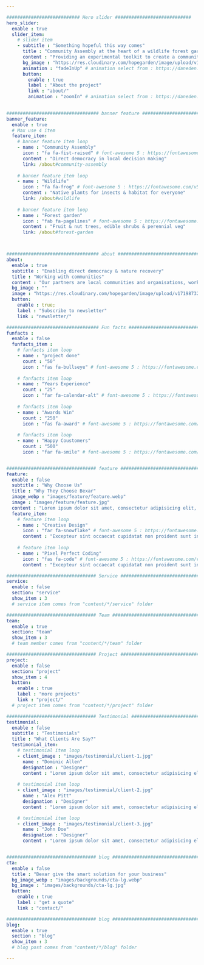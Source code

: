 ```yaml
---

########################### Hero slider ############################
hero_slider:
  enable : true
  slider_item:
    # slider item
    - subtitle : "Something hopeful this way comes"
      title : "Community Assembly at the heart of a wildlife forest garden"
      content : "Providing an experimental toolkit to create a community meeting space surrounded by a thriving, productive wildlife garden. Prototype located in north Pembrokeshire, West Wales, UK."
      bg_image : "https://res.cloudinary.com/hopegarden/image/upload/v1719872235/elephant-garlic-flower-169.jpg"
      animation : "fadeInUp" # animation select from : https://daneden.github.io/animate.css/
      button:
        enable : true
        label : "About the project"
        link : "about/"
        animation : "zoomIn" # animation select from : https://daneden.github.io/animate.css/
        

################################## banner feature ############################
banner_feature:
  enable : true
  # Max use 4 item
  feature_item:
    # banner feature item loop
    - name : "Community Assembly"
      icon : "fa fa-fist-raised" # font-awesome 5 : https://fontawesome.com/v5/search
      content : "Direct democracy in local decision making"
      link: /about#community-assembly
      
    # banner feature item loop
    - name : "Wildlife"
      icon : "fa fa-frog" # font-awesome 5 : https://fontawesome.com/v5/search
      content : "Native plants for insects & habitat for everyone"
      link: /about#wildlife
      
    # banner feature item loop
    - name : "Forest garden"
      icon : "fab fa-pagelines" # font-awesome 5 : https://fontawesome.com/v5/search
      content : "Fruit & nut trees, edible shrubs & perennial veg"
      link: /about#forest-garden



################################## about ####################################
about:
  enable : true
  subtitle : "Enabling direct democracy & nature recovery"
  title : "Working with communities"
  content : "Our partners are local communities and organisations, working together to build not just a community garden but also a toolkit for everyone that wants to create their own space for direct democracy and nature recovery.<br>This is a work-in-progress, sign up to our newsletter to be kept updated."
  bg_image : ""
  image : "https://res.cloudinary.com/hopegarden/image/upload/v1719873215/231012-red-apple.jpg"
  button:
    enable : true;
    label : "Subscribe to newsletter"
    link : "newsletter/"

################################## Fun facts ###############################
funfacts :
  enable : false
  funfacts_item :
    # fanfacts item loop
    - name : "project done"
      count : "50"
      icon : "fas fa-bullseye" # font-awesome 5 : https://fontawesome.com/v5/search
      
    # fanfacts item loop
    - name : "Years Experience"
      count : "25"
      icon : "far fa-calendar-alt" # font-awesome 5 : https://fontawesome.com/v5/search
      
    # fanfacts item loop
    - name : "Awards Win"
      count : "250"
      icon : "fas fa-award" # font-awesome 5 : https://fontawesome.com/v5/search
      
    # fanfacts item loop
    - name : "Happy Coustomers"
      count : "500"
      icon : "far fa-smile" # font-awesome 5 : https://fontawesome.com/v5/search


################################# feature ############################################
feature:
  enable : false
  subtitle : "Why Choose Us"
  title : "Why They Choose Bexar"
  image_webp : "images/feature/feature.webp"
  image : "images/feature/feature.jpg"
  content : "Lorem ipsum dolor sit amet, consectetur adipisicing elit, sed do eius tempor incididunt ut labore."
  feature_item:
    # feature item loop
    - name : "Creative Design"
      icon : "far fa-snowflake" # font-awesome 5 : https://fontawesome.com/v5/search
      content : "Excepteur sint occaecat cupidatat non proident sunt in culpa qui officia."
      
    # feature item loop
    - name : "Pixel Perfect Coding"
      icon : "fas fa-code" # font-awesome 5 : https://fontawesome.com/v5/search
      content : "Excepteur sint occaecat cupidatat non proident sunt in culpa qui officia."

################################# Service ############################################
service:
  enable : false
  section: "service"
  show_item : 3
  # service item comes from "content/*/service" folder

################################# Team ##############################################
team:
  enable : true
  section: "team"
  show_item : 3
  # team member comes from "content/*/team" folder

################################# Project ############################################
project:
  enable : false
  section: "project"
  show_item : 4
  button:
    enable : true
    label : "more projects"
    link : "project/"
  # project item comes from "content/*/project" folder

################################# Testimonial #########################################
testimonial:
  enable : false
  subtitle : "Testimonials"
  title : "What Clients Are Say?"
  testimonial_item:
    # testimonial item loop
    - client_image : "images/testimonial/client-1.jpg"
      name : "Dominic Allen"
      designation : "Designer"
      content : "Lorem ipsum dolor sit amet, consectetur adipisicing elit sed eiusmod tempor incididunt ut labore dolore magna aliqua.enim ad minim veniam.quis nostrud exercitation ullamco laboris nis aliquip ex ea commodo consequat. duis aute irure dolor in reprehen."
      
    # testimonial item loop
    - client_image : "images/testimonial/client-2.jpg"
      name : "Alex Pitt"
      designation : "Designer"
      content : "Lorem ipsum dolor sit amet, consectetur adipisicing elit sed eiusmod tempor incididunt ut labore dolore magna aliqua.enim ad minim veniam.quis nostrud exercitation ullamco laboris nis aliquip ex ea commodo consequat. duis aute irure dolor in reprehen."

    # testimonial item loop
    - client_image : "images/testimonial/client-3.jpg"
      name : "John Doe"
      designation : "Designer"
      content : "Lorem ipsum dolor sit amet, consectetur adipisicing elit sed eiusmod tempor incididunt ut labore dolore magna aliqua.enim ad minim veniam.quis nostrud exercitation ullamco laboris nis aliquip ex ea commodo consequat. duis aute irure dolor in reprehen."


################################# blog ################################################
cta:
  enable : false
  title : "Bexar give the smart solution for your business"
  bg_image_webp : "images/backgrounds/cta-lg.webp"
  bg_image : "images/backgrounds/cta-lg.jpg"
  button:
    enable : true
    label : "get a quote"
    link : "contact/"

################################# blog ################################################
blog:
  enable : true
  section : "blog"
  show_item : 3
  # blog post comes from "content/*/blog" folder

---
```

